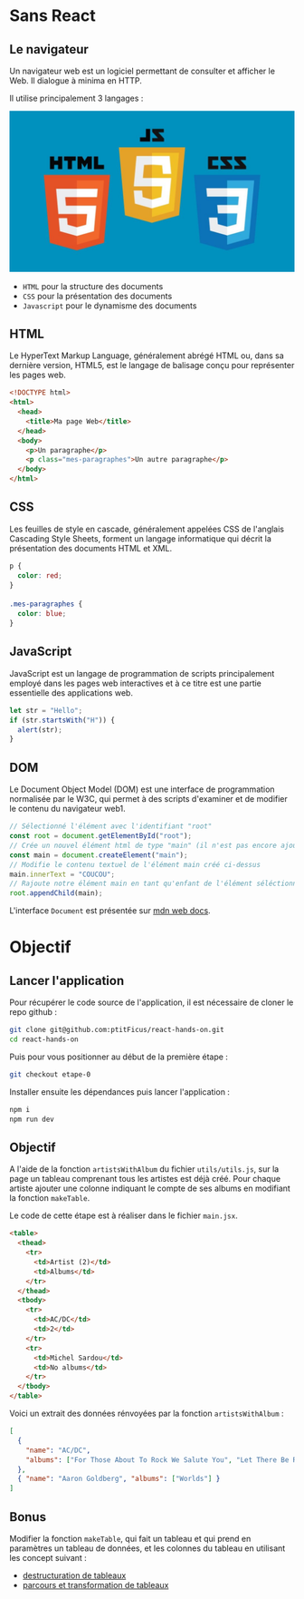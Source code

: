 # Sans React

## Le navigateur

Un navigateur web est un logiciel permettant de consulter et afficher le Web. Il dialogue à minima en HTTP.

Il utilise principalement 3 langages :

![htmlcssjs](../assets/img/html-css-js.jpg)

- `HTML` pour la structure des documents
- `CSS` pour la présentation des documents
- `Javascript` pour le dynamisme des documents

## HTML

Le HyperText Markup Language, généralement abrégé HTML ou, dans sa dernière version, HTML5, est le langage de balisage conçu pour représenter les pages web.

```html
<!DOCTYPE html>
<html>
  <head>
    <title>Ma page Web</title>
  </head>
  <body>
    <p>Un paragraphe</p>
    <p class="mes-paragraphes">Un autre paragraphe</p>
  </body>
</html>
```

## CSS

Les feuilles de style en cascade, généralement appelées CSS de l'anglais Cascading Style Sheets, forment un langage informatique qui décrit la présentation des documents HTML et XML.

```css
p {
  color: red;
}

.mes-paragraphes {
  color: blue;
}
```

## JavaScript

JavaScript est un langage de programmation de scripts principalement employé dans les pages web interactives et à ce titre est une partie essentielle des applications web.

```js
let str = "Hello";
if (str.startsWith("H")) {
  alert(str);
}
```

## DOM

Le Document Object Model (DOM) est une interface de programmation normalisée par le W3C, qui permet à des scripts d'examiner et de modifier le contenu du navigateur web1.

```js
// Sélectionné l'élément avec l'identifiant "root"
const root = document.getElementById("root");
// Crée un nouvel élément html de type "main" (il n'est pas encore ajouté à la page)
const main = document.createElement("main");
// Modifie le contenu textuel de l'élément main créé ci-dessus
main.innerText = "COUCOU";
// Rajoute notre élément main en tant qu'enfant de l'élément séléctionné précédemment
root.appendChild(main);
```

L'interface `Document` est présentée sur [mdn web docs](https://developer.mozilla.org/fr/docs/Web/API/Document).

# Objectif

## Lancer l'application

Pour récupérer le code source de l'application, il est nécessaire de cloner le repo github :

```sh
git clone git@github.com:ptitFicus/react-hands-on.git
cd react-hands-on
```

Puis pour vous positionner au début de la première étape :

```sh
git checkout etape-0
```

Installer ensuite les dépendances puis lancer l'application :

```sh
npm i
npm run dev
```

## Objectif

A l'aide de la fonction `artistsWithAlbum` du fichier `utils/utils.js`, sur la page un tableau comprenant tous les artistes est déjà créé.
Pour chaque artiste ajouter une colonne indiquant le compte de ses albums en modifiant la fonction `makeTable`.

Le code de cette étape est à réaliser dans le fichier `main.jsx`.

```html
<table>
  <thead>
    <tr>
      <td>Artist (2)</td>
      <td>Albums</td>
    </tr>
  </thead>
  <tbody>
    <tr>
      <td>AC/DC</td>
      <td>2</td>
    </tr>
    <tr>
      <td>Michel Sardou</td>
      <td>No albums</td>
    </tr>
  </tbody>
</table>
```

Voici un extrait des données rénvoyées par la fonction `artistsWithAlbum` :

```json
[
  {
    "name": "AC/DC",
    "albums": ["For Those About To Rock We Salute You", "Let There Be Rock"]
  },
  { "name": "Aaron Goldberg", "albums": ["Worlds"] }
]
```

## Bonus

Modifier la fonction `makeTable`, qui fait un tableau et qui prend en paramètres un tableau de données, et les colonnes du tableau en utilisant les concept suivant :

- [destructuration de tableaux](https://developer.mozilla.org/en-US/docs/Web/JavaScript/Reference/Operators/Destructuring_assignment)
- [parcours et transformation de tableaux](./javascript.md#manipulation-de-tableaux)
